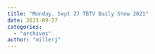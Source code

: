 ```yaml
---
title: "Monday, Sept 27 TBTV Daily Show 2021"
date: 2021-09-27
categories: 
  - "archives"
author: "millerj"
---
```



